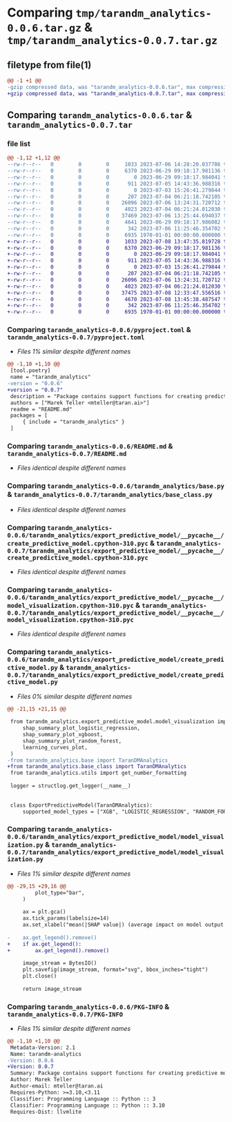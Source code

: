 # Comparing `tmp/tarandm_analytics-0.0.6.tar.gz` & `tmp/tarandm_analytics-0.0.7.tar.gz`

## filetype from file(1)

```diff
@@ -1 +1 @@
-gzip compressed data, was "tarandm_analytics-0.0.6.tar", max compression
+gzip compressed data, was "tarandm_analytics-0.0.7.tar", max compression
```

## Comparing `tarandm_analytics-0.0.6.tar` & `tarandm_analytics-0.0.7.tar`

### file list

```diff
@@ -1,12 +1,12 @@
--rw-r--r--   0        0        0     1033 2023-07-06 14:28:20.037786 tarandm_analytics-0.0.6/pyproject.toml
--rw-r--r--   0        0        0     6370 2023-06-29 09:18:17.981136 tarandm_analytics-0.0.6/README.md
--rw-r--r--   0        0        0        0 2023-06-29 09:18:17.984041 tarandm_analytics-0.0.6/tarandm_analytics/__init__.py
--rw-r--r--   0        0        0      911 2023-07-05 14:43:36.988316 tarandm_analytics-0.0.6/tarandm_analytics/base.py
--rw-r--r--   0        0        0        0 2023-07-03 15:26:41.279844 tarandm_analytics-0.0.6/tarandm_analytics/export_predictive_model/__init__.py
--rw-r--r--   0        0        0      207 2023-07-04 06:21:18.742105 tarandm_analytics-0.0.6/tarandm_analytics/export_predictive_model/__pycache__/__init__.cpython-310.pyc
--rw-r--r--   0        0        0    26096 2023-07-06 13:24:31.720712 tarandm_analytics-0.0.6/tarandm_analytics/export_predictive_model/__pycache__/create_predictive_model.cpython-310.pyc
--rw-r--r--   0        0        0     4023 2023-07-04 06:21:24.012030 tarandm_analytics-0.0.6/tarandm_analytics/export_predictive_model/__pycache__/model_visualization.cpython-310.pyc
--rw-r--r--   0        0        0    37469 2023-07-06 13:25:44.694037 tarandm_analytics-0.0.6/tarandm_analytics/export_predictive_model/create_predictive_model.py
--rw-r--r--   0        0        0     4641 2023-06-29 09:18:17.986082 tarandm_analytics-0.0.6/tarandm_analytics/export_predictive_model/model_visualization.py
--rw-r--r--   0        0        0      342 2023-07-06 11:25:46.354702 tarandm_analytics-0.0.6/tarandm_analytics/utils.py
--rw-r--r--   0        0        0     6935 1970-01-01 00:00:00.000000 tarandm_analytics-0.0.6/PKG-INFO
+-rw-r--r--   0        0        0     1033 2023-07-08 13:47:35.819728 tarandm_analytics-0.0.7/pyproject.toml
+-rw-r--r--   0        0        0     6370 2023-06-29 09:18:17.981136 tarandm_analytics-0.0.7/README.md
+-rw-r--r--   0        0        0        0 2023-06-29 09:18:17.984041 tarandm_analytics-0.0.7/tarandm_analytics/__init__.py
+-rw-r--r--   0        0        0      911 2023-07-05 14:43:36.988316 tarandm_analytics-0.0.7/tarandm_analytics/base_class.py
+-rw-r--r--   0        0        0        0 2023-07-03 15:26:41.279844 tarandm_analytics-0.0.7/tarandm_analytics/export_predictive_model/__init__.py
+-rw-r--r--   0        0        0      207 2023-07-04 06:21:18.742105 tarandm_analytics-0.0.7/tarandm_analytics/export_predictive_model/__pycache__/__init__.cpython-310.pyc
+-rw-r--r--   0        0        0    26096 2023-07-06 13:24:31.720712 tarandm_analytics-0.0.7/tarandm_analytics/export_predictive_model/__pycache__/create_predictive_model.cpython-310.pyc
+-rw-r--r--   0        0        0     4023 2023-07-04 06:21:24.012030 tarandm_analytics-0.0.7/tarandm_analytics/export_predictive_model/__pycache__/model_visualization.cpython-310.pyc
+-rw-r--r--   0        0        0    37475 2023-07-08 12:33:47.556516 tarandm_analytics-0.0.7/tarandm_analytics/export_predictive_model/create_predictive_model.py
+-rw-r--r--   0        0        0     4670 2023-07-08 13:45:38.487547 tarandm_analytics-0.0.7/tarandm_analytics/export_predictive_model/model_visualization.py
+-rw-r--r--   0        0        0      342 2023-07-06 11:25:46.354702 tarandm_analytics-0.0.7/tarandm_analytics/utils.py
+-rw-r--r--   0        0        0     6935 1970-01-01 00:00:00.000000 tarandm_analytics-0.0.7/PKG-INFO
```

### Comparing `tarandm_analytics-0.0.6/pyproject.toml` & `tarandm_analytics-0.0.7/pyproject.toml`

 * *Files 1% similar despite different names*

```diff
@@ -1,10 +1,10 @@
 [tool.poetry]
 name = "tarandm_analytics"
-version = "0.0.6"
+version = "0.0.7"
 description = "Package contains support functions for creating predictive models in format compatible with TaranDM software."
 authors = ["Marek Teller <mteller@taran.ai>"]
 readme = "README.md"
 packages = [
     { include = "tarandm_analytics" }
 ]
```

### Comparing `tarandm_analytics-0.0.6/README.md` & `tarandm_analytics-0.0.7/README.md`

 * *Files identical despite different names*

### Comparing `tarandm_analytics-0.0.6/tarandm_analytics/base.py` & `tarandm_analytics-0.0.7/tarandm_analytics/base_class.py`

 * *Files identical despite different names*

### Comparing `tarandm_analytics-0.0.6/tarandm_analytics/export_predictive_model/__pycache__/create_predictive_model.cpython-310.pyc` & `tarandm_analytics-0.0.7/tarandm_analytics/export_predictive_model/__pycache__/create_predictive_model.cpython-310.pyc`

 * *Files identical despite different names*

### Comparing `tarandm_analytics-0.0.6/tarandm_analytics/export_predictive_model/__pycache__/model_visualization.cpython-310.pyc` & `tarandm_analytics-0.0.7/tarandm_analytics/export_predictive_model/__pycache__/model_visualization.cpython-310.pyc`

 * *Files identical despite different names*

### Comparing `tarandm_analytics-0.0.6/tarandm_analytics/export_predictive_model/create_predictive_model.py` & `tarandm_analytics-0.0.7/tarandm_analytics/export_predictive_model/create_predictive_model.py`

 * *Files 0% similar despite different names*

```diff
@@ -21,15 +21,15 @@
 
 from tarandm_analytics.export_predictive_model.model_visualization import (
     shap_summary_plot_logistic_regression,
     shap_summary_plot_xgboost,
     shap_summary_plot_random_forest,
     learning_curves_plot,
 )
-from tarandm_analytics.base import TaranDMAnalytics
+from tarandm_analytics.base_class import TaranDMAnalytics
 from tarandm_analytics.utils import get_number_formatting
 
 logger = structlog.get_logger(__name__)
 
 
 class ExportPredictiveModel(TaranDMAnalytics):
     supported_model_types = ["XGB", "LOGISTIC_REGRESSION", "RANDOM_FOREST", "EXPERT_SCORE"]
```

### Comparing `tarandm_analytics-0.0.6/tarandm_analytics/export_predictive_model/model_visualization.py` & `tarandm_analytics-0.0.7/tarandm_analytics/export_predictive_model/model_visualization.py`

 * *Files 1% similar despite different names*

```diff
@@ -29,15 +29,16 @@
         plot_type="bar",
     )
 
     ax = plt.gca()
     ax.tick_params(labelsize=14)
     ax.set_xlabel("mean(|SHAP value|) (average impact on model output magnitude)", fontsize=12)
 
-    ax.get_legend().remove()
+    if ax.get_legend():
+        ax.get_legend().remove()
 
     image_stream = BytesIO()
     plt.savefig(image_stream, format="svg", bbox_inches="tight")
     plt.close()
 
     return image_stream
```

### Comparing `tarandm_analytics-0.0.6/PKG-INFO` & `tarandm_analytics-0.0.7/PKG-INFO`

 * *Files 1% similar despite different names*

```diff
@@ -1,10 +1,10 @@
 Metadata-Version: 2.1
 Name: tarandm-analytics
-Version: 0.0.6
+Version: 0.0.7
 Summary: Package contains support functions for creating predictive models in format compatible with TaranDM software.
 Author: Marek Teller
 Author-email: mteller@taran.ai
 Requires-Python: >=3.10,<3.11
 Classifier: Programming Language :: Python :: 3
 Classifier: Programming Language :: Python :: 3.10
 Requires-Dist: llvmlite
```

